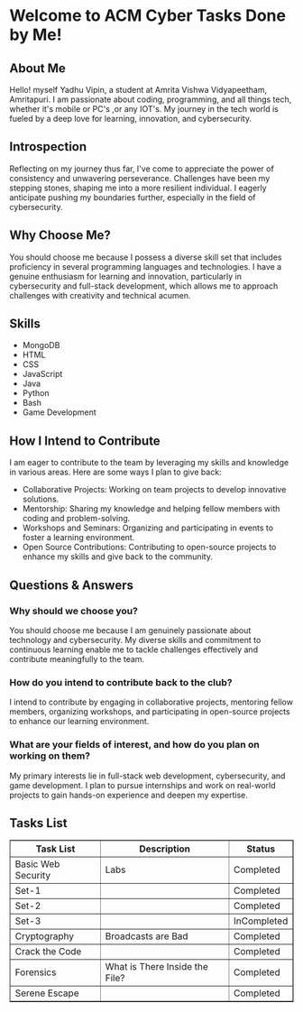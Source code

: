 <html lang="en">
<head>
    <meta charset="UTF-8">
    <meta name="viewport" content="width=device-width, initial-scale=1.0">
    <title>Welcome to ACM Cyber - Arjun Rajesh</title>
</head>
<body>
    <h1>Welcome to ACM Cyber Tasks Done by Me!</h1>

<h2>About Me</h2>
    <p>Hello! myself Yadhu Vipin, a student at Amrita Vishwa Vidyapeetham, Amritapuri. I am passionate about coding, programming, and all things tech, whether it's mobile or PC's ,or any IOT's. My journey in the tech world is fueled by a deep love for learning, innovation, and cybersecurity.</p>

<h2>Introspection</h2>
    <p>Reflecting on my journey thus far, I've come to appreciate the power of consistency and unwavering perseverance. Challenges have been my stepping stones, shaping me into a more resilient individual. I eagerly anticipate pushing my boundaries further, especially in the field of cybersecurity.</p>

<h2>Why Choose Me?</h2>
    <p>You should choose me because I possess a diverse skill set that includes proficiency in several programming languages and technologies. I have a genuine enthusiasm for learning and innovation, particularly in cybersecurity and full-stack development, which allows me to approach challenges with creativity and technical acumen.</p>

<h2>Skills</h2>
    <ul>
        <li>MongoDB</li>
        <li>HTML</li>
        <li>CSS</li>
        <li>JavaScript</li>
        <li>Java</li>
        <li>Python</li>
        <li>Bash</li>
        <li>Game Development</li>
    </ul>

 <h2>How I Intend to Contribute</h2>
    <p>I am eager to contribute to the team by leveraging my skills and knowledge in various areas. Here are some ways I plan to give back:</p>
    <ul>
        <li>Collaborative Projects: Working on team projects to develop innovative solutions.</li>
        <li>Mentorship: Sharing my knowledge and helping fellow members with coding and problem-solving.</li>
        <li>Workshops and Seminars: Organizing and participating in events to foster a learning environment.</li>
        <li>Open Source Contributions: Contributing to open-source projects to enhance my skills and give back to the community.</li>
    </ul>
    <h2>Questions & Answers</h2>
    <h3>Why should we choose you?</h3>
    <p>You should choose me because I am genuinely passionate about technology and cybersecurity. My diverse skills and commitment to continuous learning enable me to tackle challenges effectively and contribute meaningfully to the team.</p>

  <h3>How do you intend to contribute back to the club?</h3>
    <p>I intend to contribute by engaging in collaborative projects, mentoring fellow members, organizing workshops, and participating in open-source projects to enhance our learning environment.</p>
<h3>What are your fields of interest, and how do you plan on working on them?</h3>
    <p>My primary interests lie in full-stack web development, cybersecurity, and game development. I plan to pursue internships and work on real-world projects to gain hands-on experience and deepen my expertise.</p>

   <h2>Tasks List</h2>
    <table border="1">
        <tr>
            <th>Task List</th>
            <th>Description</th>
            <th>Status</th>
        </tr>
        <tr>
            <td>Basic Web Security</td>
            <td>Labs</td>
            <td>Completed</td>
        </tr>
        <tr>
            <td>Set-1</td>
            <td></td>
            <td>Completed</td>
        </tr>
        <tr>
            <td>Set-2</td>
            <td></td>
            <td>Completed</td>
        </tr>
        <tr>
            <td>Set-3</td>
            <td></td>
            <td>InCompleted</td>
        </tr>
        <tr>
            <td>Cryptography</td>
            <td>Broadcasts are Bad</td>
            <td>Completed</td>
        </tr>
        <tr>
            <td>Crack the Code</td>
            <td></td>
            <td>Completed</td>
        </tr>
        <tr>
            <td>Forensics</td>
            <td>What is There Inside the File?</td>
            <td>Completed</td>
        </tr>
        <tr>
            <td>Serene Escape</td>
            <td></td>
            <td>Completed</td>
        </tr>
    </table>
</body>
</html>
